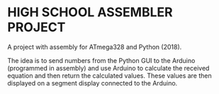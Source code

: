 # HIGH SCHOOL ASSEMBLER PROJECT
A project with assembly for ATmega328 and Python (2018).

The idea is to send numbers from the Python GUI to the Arduino
(programmed in assembly) and use Arduino to calculate the received
equation and then return the calculated values. These values are 
then displayed on a segment display connected to the Arduino.
